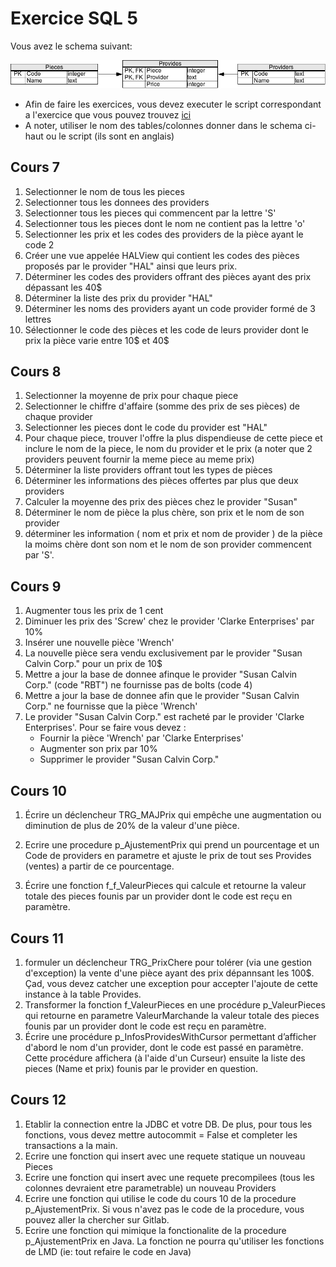 # Exercice SQL 5

Vous avez le schema suivant:

![](images/5_schema_figure.png)


* Afin de faire les exercices, vous devez executer le script correspondant a l'exercice que vous pouvez trouvez [ici](scripts/)
* A noter, utiliser le nom des tables/colonnes donner dans le schema ci-haut ou le script (ils sont en anglais)

## Cours 7
1. Selectionner le nom de tous les pieces
2. Selectionner tous les donnees des providers
3. Selectionner tous les pieces qui commencent par la lettre 'S'
4. Selectionner tous les pieces dont le nom ne contient pas la lettre 'o'
5. Selectionner les prix et les codes des providers de la pièce ayant le code 2
6. Créer une vue appelée HALView qui contient les codes des pièces proposés par le provider "HAL"  ainsi que leurs prix.
7. Déterminer les codes des providers offrant des pièces ayant des prix dépassant les 40$
8. Déterminer la liste des prix du provider "HAL"
9. Déterminer les noms des providers ayant un code provider formé de 3 lettres 
10. Sélectionner le code des pièces et les code de leurs provider dont le prix la pièce varie entre 10$ et 40$


## Cours 8
1. Selectionner la moyenne de prix pour chaque piece
2. Selectionner le chiffre d'affaire (somme des prix de ses pièces) de chaque provider 
3. Selectionner les pieces dont le code du provider est "HAL"
4. Pour chaque piece, trouver l'offre la plus dispendieuse de cette piece et inclure le nom de la piece, le nom du provider et le prix (a noter que 2 providers peuvent fournir la meme piece au meme prix)
5. Déterminer la liste providers offrant tout les types de pièces  
6. Déterminer les informations des pièces offertes par plus que deux providers
7. Calculer la moyenne des prix des pièces chez le provider "Susan"
8. Déterminer le nom de pièce la plus chère, son prix et le nom de son provider
9. déterminer les information ( nom et prix et nom de provider ) de la pièce la moims chère dont son nom et le nom de son provider commencent par 'S'.

## Cours 9
1. Augmenter tous les prix de 1 cent
2. Diminuer les prix des 'Screw' chez le provider 'Clarke Enterprises' par 10%
3. Insérer une nouvelle pièce 'Wrench'
4. La nouvelle pièce sera vendu exclusivement par le provider "Susan Calvin Corp." pour un prix de 10$
5. Mettre a jour la base de donnee afinque le provider "Susan Calvin Corp." (code "RBT") ne fournisse pas de bolts (code 4)
6. Mettre a jour la base de donnee afin que le provider "Susan Calvin Corp." ne fournisse que la pièce 'Wrench'
7. Le provider "Susan Calvin Corp." est racheté par le provider 'Clarke Enterprises'. Pour se faire vous devez :
    - Fournir  la pièce 'Wrench' par 'Clarke Enterprises'
    - Augmenter son prix par 10% 
    - Supprimer le provider "Susan Calvin Corp."


## Cours 10
1. Écrire un déclencheur TRG_MAJPrix qui empêche une augmentation ou diminution de plus de 20% de la valeur d'une pièce.

2. Ecrire une procedure p_AjustementPrix qui prend un pourcentage et un Code de providers en parametre et ajuste le prix de tout ses Provides (ventes) a partir de ce pourcentage.

3. Écrire une fonction f_f_ValeurPieces  qui calcule et retourne la valeur totale des pieces founis par un provider dont le code est reçu en paramètre.
## Cours 11
1. formuler un déclencheur TRG_PrixChere pour tolérer (via une gestion d'exception) la vente d'une pièce ayant des prix dépannsant les 100$. Çad, vous devez catcher une exception pour accepter l'ajoute de cette instance à la table Provides.
2. Transformer la fonction f_ValeurPieces en une procédure p_ValeurPieces qui retourne en parametre ValeurMarchande la valeur totale des pieces founis par un provider dont le code est reçu en paramètre. 
3. Écrire une procédure p_InfosProvidesWithCursor permettant d’afficher d'abord le nom d'un provider, dont le code  est passé en paramètre. Cette procédure affichera (à l'aide d'un Curseur) ensuite la liste des pieces (Name et prix) founis par le provider en question.

## Cours 12
1. Etablir la connection entre la JDBC et votre DB. De plus, pour tous les fonctions, vous devez mettre autocommit = False et completer les transactions a la main.
2. Ecrire une fonction qui insert avec une requete statique un nouveau Pieces
3. Ecrire une fonction qui insert avec une requete precompilees (tous les colonnes devraient etre parametrable) un nouveau Providers
4. Ecrire une fonction qui utilise le code du cours 10 de la procedure p_AjustementPrix. Si vous n'avez pas le code de la procedure, vous pouvez aller la chercher sur Gitlab.
5. Ecrire une fonction qui mimique la fonctionalite de la procedure p_AjustementPrix en Java. La fonction ne pourra qu'utiliser les fonctions de LMD (ie: tout refaire le code en Java)
